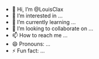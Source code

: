 - 👋 Hi, I’m @LouisClax
- 👀 I’m interested in ...
- 🌱 I’m currently learning ...
- 💞️ I’m looking to collaborate on ...
- 📫 How to reach me ...
- 😄 Pronouns: ...
- ⚡ Fun fact: ...

<!---
LouisClax/LouisClax is a ✨ special ✨ repository because its `README.md` (this file) appears on your GitHub profile.
You can click the Preview link to take a look at your changes.
--->
